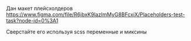 Дан макет плейсхолдеров https://www.figma.com/file/R6jbxK9lazImMyG8BFcxiX/Placeholders-test-task?node-id=0%3A1

Сверстайте его используя scss переменные и миксины
